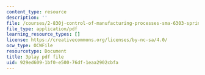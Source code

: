 ```yaml
---
content_type: resource
description: ''
file: /courses/2-830j-control-of-manufacturing-processes-sma-6303-spring-2008/929ed6091bf0e50076df1eaa2902cbfa_qyAoSHisZtU.pdf
file_type: application/pdf
learning_resource_types: []
license: https://creativecommons.org/licenses/by-nc-sa/4.0/
ocw_type: OCWFile
resourcetype: Document
title: 3play pdf file
uid: 929ed609-1bf0-e500-76df-1eaa2902cbfa
---
```


